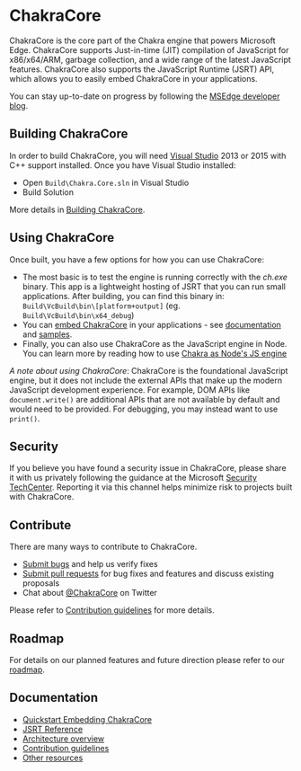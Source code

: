 # ChakraCore

ChakraCore is the core part of the Chakra engine that powers Microsoft Edge.  ChakraCore supports Just-in-time (JIT) compilation of JavaScript for x86/x64/ARM, garbage collection, and a wide range of the latest JavaScript features.  ChakraCore also supports the JavaScript Runtime (JSRT) API, which allows you to easily embed ChakraCore in your applications.

You can stay up-to-date on progress by following the [MSEdge developer blog](http://blogs.windows.com/msedgedev/).

## Building ChakraCore

In order to build ChakraCore, you will need [Visual Studio](https://www.visualstudio.com/products/visual-studio-community-vs) 2013 or 2015 with C++ support installed.  Once you have Visual Studio installed:

* Open `Build\Chakra.Core.sln` in Visual Studio
* Build Solution

More details in [Building ChakraCore](https://github.com/Microsoft/ChakraCore/wiki/Building-ChakraCore).

## Using ChakraCore

Once built, you have a few options for how you can use ChakraCore:

* The most basic is to test the engine is running correctly with the *ch.exe* binary.  This app is a lightweight hosting of JSRT that you can run small applications.  After building, you can find this binary in: `Build\VcBuild\bin\[platform+output]`  (eg. `Build\VcBuild\bin\x64_debug`)
* You can [embed ChakraCore](https://github.com/Microsoft/ChakraCore/wiki/Embedding-ChakraCore) in your applications - see [documentation](https://github.com/Microsoft/ChakraCore/wiki/Embedding-ChakraCore) and [samples](http://aka.ms/chakracoresamples).
* Finally, you can also use ChakraCore as the JavaScript engine in Node.  You can learn more by reading how to use [Chakra as Node's JS engine](https://github.com/Microsoft/node)

_A note about using ChakraCore_: ChakraCore is the foundational JavaScript engine, but it does not include the external APIs that make up the modern JavaScript development experience.  For example, DOM APIs like ```document.write()``` are additional APIs that are not available by default and would need to be provided.  For debugging, you may instead want to use ```print()```.

## Security

If you believe you have found a security issue in ChakraCore, please share it with us privately following the guidance at the Microsoft [Security TechCenter](https://technet.microsoft.com/en-us/security/ff852094). Reporting it via this channel helps minimize risk to projects built with ChakraCore.

## Contribute

There are many ways to contribute to ChakraCore.

* [Submit bugs](https://github.com/Microsoft/ChakraCore/issues) and help us verify fixes
* [Submit pull requests](https://github.com/Microsoft/ChakraCore/pulls) for bug fixes and features and discuss existing proposals
* Chat about [@ChakraCore](https://twitter.com/ChakraCore) on Twitter

Please refer to [Contribution guidelines](CONTRIBUTING.md) for more details.

## Roadmap
For details on our planned features and future direction please refer to our [roadmap](https://github.com/Microsoft/ChakraCore/wiki/Roadmap).

## Documentation

* [Quickstart Embedding ChakraCore](https://github.com/Microsoft/ChakraCore/wiki/Embedding-ChakraCore)
* [JSRT Reference](https://github.com/Microsoft/ChakraCore/wiki/JavaScript-Runtime-%28JSRT%29-Reference)
* [Architecture overview](https://github.com/Microsoft/ChakraCore/wiki/Architecture-Overview)
* [Contribution guidelines](CONTRIBUTING.md)
* [Other resources](https://github.com/Microsoft/ChakraCore/wiki/Resources)
